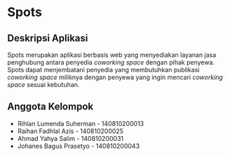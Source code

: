 # Spots

## Deskripsi Aplikasi
Spots merupakan aplikasi berbasis web yang menyediakan layanan jasa penghubung antara penyedia _coworking space_ dengan pihak penyewa. Spots dapat menjembatani penyedia yang membutuhkan publikasi _coworking space_ miliknya dengan penyewa yang ingin mencari _coworking space_ sesuai kebutuhan.

## Anggota Kelompok
- Rihlan Lumenda Suherman - 140810200013
- Raihan Fadhlal Azis - 140810200025
- Ahmad Yahya Salim - 140810200031
- Johanes Bagus Prasetyo - 140810200043
